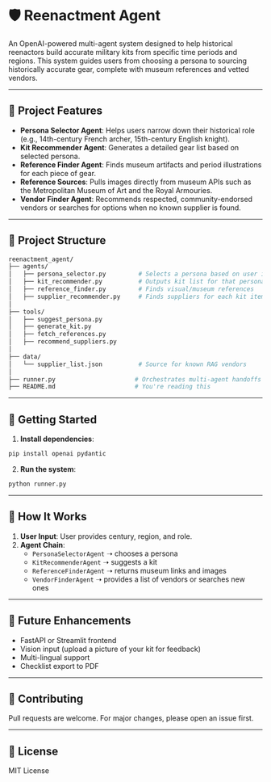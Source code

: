 # 🛡️ Reenactment Agent

An OpenAI-powered multi-agent system designed to help historical reenactors build accurate military kits from specific time periods and regions. This system guides users from choosing a persona to sourcing historically accurate gear, complete with museum references and vetted vendors.

---

## 🔧 Project Features

- **Persona Selector Agent**: Helps users narrow down their historical role (e.g., 14th-century French archer, 15th-century English knight).
- **Kit Recommender Agent**: Generates a detailed gear list based on selected persona.
- **Reference Finder Agent**: Finds museum artifacts and period illustrations for each piece of gear.
- **Reference Sources**: Pulls images directly from museum APIs such as the Metropolitan Museum of Art and the Royal Armouries.
- **Vendor Finder Agent**: Recommends respected, community-endorsed vendors or searches for options when no known supplier is found.

---

## 🧱 Project Structure

```bash
reenactment_agent/
├── agents/
│   ├── persona_selector.py         # Selects a persona based on user input
│   ├── kit_recommender.py          # Outputs kit list for that persona
│   ├── reference_finder.py         # Finds visual/museum references
│   ├── supplier_recommender.py     # Finds suppliers for each kit item
│
├── tools/
│   ├── suggest_persona.py
│   ├── generate_kit.py
│   ├── fetch_references.py
│   ├── recommend_suppliers.py
│
├── data/
│   └── supplier_list.json          # Source for known RAG vendors
│
├── runner.py                      # Orchestrates multi-agent handoffs
├── README.md                      # You're reading this
```

---

## 🚀 Getting Started

1. **Install dependencies**:
```bash
pip install openai pydantic
```

2. **Run the system**:
```bash
python runner.py
```

---

## 🧠 How It Works

1. **User Input**: User provides century, region, and role.
2. **Agent Chain**:
   - `PersonaSelectorAgent` ➝ chooses a persona
   - `KitRecommenderAgent` ➝ suggests a kit
   - `ReferenceFinderAgent` ➝ returns museum links and images
   - `VendorFinderAgent` ➝ provides a list of vendors or searches new ones

---

## 📌 Future Enhancements

- FastAPI or Streamlit frontend
- Vision input (upload a picture of your kit for feedback)
- Multi-lingual support
- Checklist export to PDF

---

## 🤝 Contributing

Pull requests are welcome. For major changes, please open an issue first.

---

## 📜 License

MIT License
